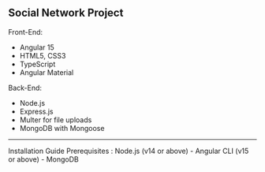 Social Network Project
----------------------------------------------------------
Front-End:
- Angular 15
- HTML5, CSS3
- TypeScript
- Angular Material

Back-End:
- Node.js
- Express.js
- Multer for file uploads
- MongoDB with Mongoose
----------------------------------------------------------
Installation Guide
Prerequisites : 
Node.js (v14 or above) - Angular CLI (v15 or above) - MongoDB

